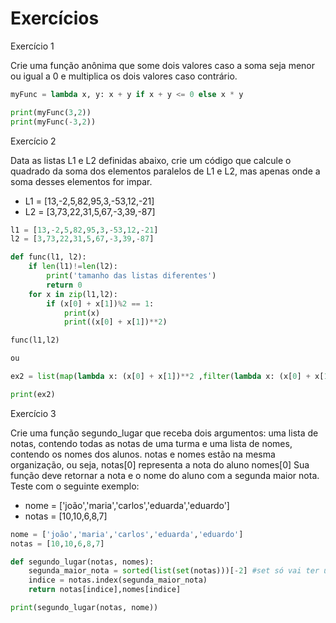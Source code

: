 # Exercícios

Exercício 1

Crie uma função anônima que some dois valores caso a soma seja menor ou igual a 0 e multiplica os dois valores caso contrário.

```python
myFunc = lambda x, y: x + y if x + y <= 0 else x * y

print(myFunc(3,2))
print(myFunc(-3,2))
``` 

Exercício 2

Data as listas L1 e L2 definidas abaixo, crie um código que calcule o quadrado da soma dos elementos paralelos de L1 e L2, mas apenas onde a soma desses elementos for impar.

- L1 = [13,-2,5,82,95,3,-53,12,-21]
- L2 = [3,73,22,31,5,67,-3,39,-87]

```python
l1 = [13,-2,5,82,95,3,-53,12,-21]
l2 = [3,73,22,31,5,67,-3,39,-87]

def func(l1, l2):
    if len(l1)!=len(l2):
        print('tamanho das listas diferentes')
        return 0
    for x in zip(l1,l2):
        if (x[0] + x[1])%2 == 1:
            print(x)
            print((x[0] + x[1])**2)

func(l1,l2)

ou

ex2 = list(map(lambda x: (x[0] + x[1])**2 ,filter(lambda x: (x[0] + x[1])%2 ==1,zip(l1,l2))))

print(ex2)    
```

Exercício 3

Crie uma função segundo_lugar que receba dois argumentos: uma lista de notas, contendo todas as notas de uma turma e uma lista de nomes, contendo os nomes dos alunos.
notas e nomes estão na mesma organização, ou seja, notas[0] representa a nota do aluno nomes[0]
Sua função deve retornar a nota e o nome do aluno com a segunda maior nota.
Teste com o seguinte exemplo:

- nome = ['joão','maria','carlos','eduarda','eduardo']
- notas = [10,10,6,8,7]

```python
nome = ['joão','maria','carlos','eduarda','eduardo']
notas = [10,10,6,8,7]

def segundo_lugar(notas, nomes):
    segunda_maior_nota = sorted(list(set(notas)))[-2] #set só vai ter uma vez cada valor
    indice = notas.index(segunda_maior_nota)
    return notas[indice],nomes[indice]

print(segundo_lugar(notas, nome))

```
